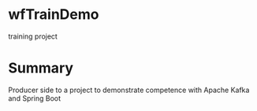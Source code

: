 # wfTrainDemo
training project

# Summary
Producer side to a project to demonstrate competence with Apache Kafka and Spring Boot